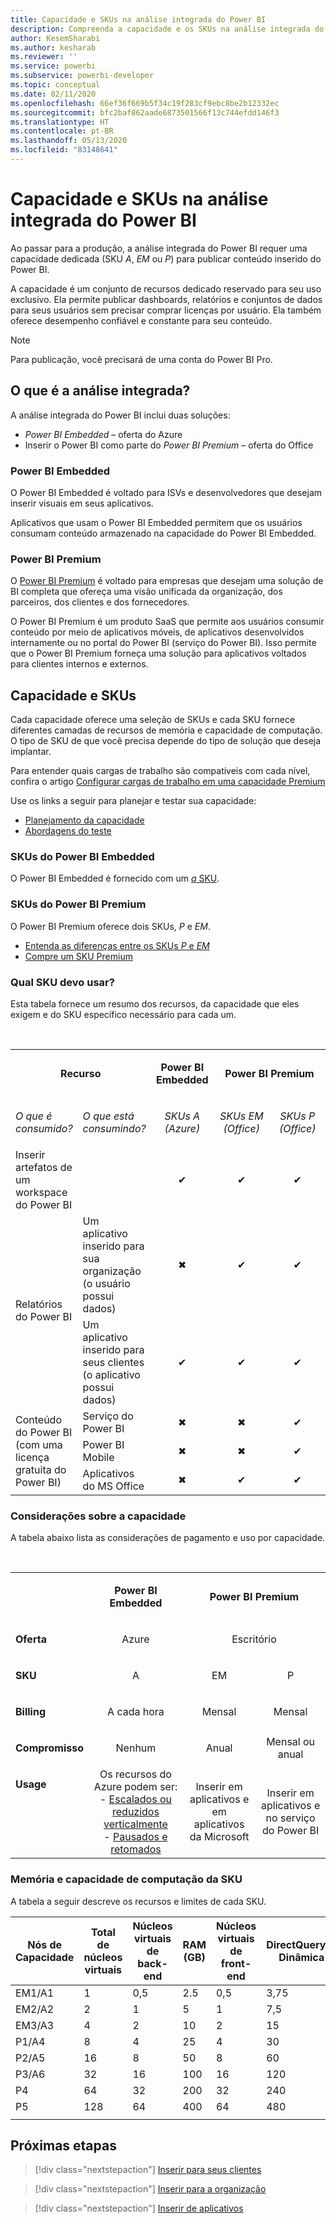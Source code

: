 ```yaml
---
title: Capacidade e SKUs na análise integrada do Power BI
description: Compreenda a capacidade e os SKUs na análise integrada do Power BI.
author: KesemSharabi
ms.author: kesharab
ms.reviewer: ''
ms.service: powerbi
ms.subservice: powerbi-developer
ms.topic: conceptual
ms.date: 02/11/2020
ms.openlocfilehash: 66ef36f669b5f34c19f283cf9ebc8be2b12332ec
ms.sourcegitcommit: bfc2baf862aade6873501566f13c744efdd146f3
ms.translationtype: HT
ms.contentlocale: pt-BR
ms.lasthandoff: 05/13/2020
ms.locfileid: "83148641"
---
```

# <a name="capacity-and-skus-in-power-bi-embedded-analytics"></a>Capacidade e SKUs na análise integrada do Power BI

Ao passar para a produção, a análise integrada do Power BI requer uma capacidade dedicada (SKU *A*, *EM* ou *P*) para publicar conteúdo inserido do Power BI.

A capacidade é um conjunto de recursos dedicado reservado para seu uso exclusivo. Ela permite publicar dashboards, relatórios e conjuntos de dados para seus usuários sem precisar comprar licenças por usuário. Ela também oferece desempenho confiável e constante para seu conteúdo.

>[!NOTE]
>Para publicação, você precisará de uma conta do Power BI Pro.

## <a name="what-is-embedded-analytics"></a>O que é a análise integrada?

A análise integrada do Power BI inclui duas soluções:
* *Power BI Embedded* – oferta do Azure
* Inserir o Power BI como parte do *Power BI Premium* – oferta do Office

### <a name="power-bi-embedded"></a>Power BI Embedded

O Power BI Embedded é voltado para ISVs e desenvolvedores que desejam inserir visuais em seus aplicativos.

Aplicativos que usam o Power BI Embedded permitem que os usuários consumam conteúdo armazenado na capacidade do Power BI Embedded.

### <a name="power-bi-premium"></a>Power BI Premium

O [Power BI Premium](../../admin/service-premium-what-is.md) é voltado para empresas que desejam uma solução de BI completa que ofereça uma visão unificada da organização, dos parceiros, dos clientes e dos fornecedores.

O Power BI Premium é um produto SaaS que permite aos usuários consumir conteúdo por meio de aplicativos móveis, de aplicativos desenvolvidos internamente ou no portal do Power BI (serviço do Power BI). Isso permite que o Power BI Premium forneça uma solução para aplicativos voltados para clientes internos e externos.

## <a name="capacity-and-skus"></a>Capacidade e SKUs

Cada capacidade oferece uma seleção de SKUs e cada SKU fornece diferentes camadas de recursos de memória e capacidade de computação. O tipo de SKU de que você precisa depende do tipo de solução que deseja implantar.

Para entender quais cargas de trabalho são compatíveis com cada nível, confira o artigo [Configurar cargas de trabalho em uma capacidade Premium](../../admin/service-admin-premium-workloads.md)

Use os links a seguir para planejar e testar sua capacidade:
* [Planejamento da capacidade](embedded-capacity-planning.md)
* [Abordagens do teste](../../admin/service-premium-capacity-optimize.md#testing-approaches)

### <a name="power-bi-embedded-skus"></a>SKUs do Power BI Embedded

O Power BI Embedded é fornecido com um [*a* SKU](../../admin/service-admin-premium-purchase.md#purchase-a-skus-for-testing-and-other-scenarios).

### <a name="power-bi-premium-skus"></a>SKUs do Power BI Premium

O Power BI Premium oferece dois SKUs, *P* e *EM*.
* [Entenda as diferenças entre os SKUs *P* e *EM*](../../admin/service-premium-what-is.md#subscriptions-and-licensing)
* [Compre um SKU Premium](../../admin/service-admin-premium-purchase.md)

### <a name="which-sku-should-i-use"></a>Qual SKU devo usar?

Esta tabela fornece um resumo dos recursos, da capacidade que eles exigem e do SKU específico necessário para cada um. 

</br>
<table>
<col width="20%">
<col width="20%">
<col width="20%">
<col width="20%">
<col width="20%">
<tbody>
<tr>
<td style="text-align: center"; colspan="2"><p><b>Recurso</b></p></td>
<td style="text-align: center">
<p><b>Power BI Embedded</b></p>
</td>
<td style="text-align: center"; colspan="2">
<p><b>Power BI Premium</b></p>
</td>
</tr>
<tr>
<td><p><em>O que é consumido?</em><p></td>
<td><p><em>O que está consumindo?</em><p></td>
<td style="text-align: center"><p><em>SKUs A</br>(Azure)</em></p></td>
<td style="text-align: center"><p><em>SKUs EM</br>(Office)</em></p></td>
<td style="text-align: center"><p><em>SKUs P</br>(Office)</em></p></td>
</tr>
<tr>
<td>Inserir artefatos de um workspace do Power BI</td>
<td>
</td>
<td style="text-align: center">✔</td>
<td style="text-align: center">✔</td>
<td style="text-align: center">✔</td>
</tr>
<tr>
<td rowspan="2">Relatórios do Power BI</td>
<td>Um aplicativo inserido para sua organização</br>(o usuário possui dados)</td>
<td style="text-align: center">✖</td>
<td style="text-align: center">✔</td>
<td style="text-align: center">✔</td>
</tr>
<tr>
<td>Um aplicativo inserido para seus clientes</br>(o aplicativo possui dados)</td>
<td style="text-align: center">✔</td>
<td style="text-align: center">✔</td>
<td style="text-align: center">✔</td>
</tr>
<tr>
<td rowspan="3">Conteúdo do Power BI<br>(com uma licença gratuita do Power BI)</td>
<td>Serviço do Power BI</td>
<td style="text-align: center">✖</td>
<td style="text-align: center">✖</td>
<td style="text-align: center">✔</td>
</tr>
<tr>
<td>Power BI Mobile</td>
<td style="text-align: center">✖</td>
<td style="text-align: center">✖</td>
<td style="text-align: center">✔</td>
</tr>
<tr>
<td>Aplicativos do MS Office</td>
<td style="text-align: center">✖</td>
<td style="text-align: center">✔</td>
<td style="text-align: center">✔</td>
</tr>
</tbody>
</table>

### <a name="capacity-considerations"></a>Considerações sobre a capacidade

A tabela abaixo lista as considerações de pagamento e uso por capacidade.

</br>
<table>
<tbody>
<tr>
<td></td>
<td style="text-align: center;"><p><strong>Power BI Embedded</strong></p></td>
<td style="text-align: center;" colspan="2"><p><strong>Power BI Premium</strong></p></td>
</tr>
<tr>
<td><p><strong>Oferta</strong></p></td>
<td style="text-align: center;"><p>Azure</p></td>
<td style="text-align: center;" colspan="2"><p>Escritório</p></td>
</tr>
<tr>
<td><p><strong>SKU</strong></p></td>
<td style="text-align: center;"><p>A</p></td>
<td style="text-align: center;"><p>EM</p></td>
<td style="text-align: center;"><p>P</p></td>
</tr>
<tr>
<td><p><strong>Billing</strong></td>
<td style="text-align: center;">A cada hora</td>
<td style="text-align: center;">Mensal</td>
<td style="text-align: center;">Mensal</td>
</tr>
<tr>
<td><p><strong>Compromisso</strong></td>
<td style="text-align: center;">Nenhum</td>
<td style="text-align: center;">Anual</td>
<td style="text-align: center;">Mensal ou anual</td>
</tr>
<tr>
<td valign="top"><p><strong>Usage</strong></td>
<td style="text-align: center;">Os recursos do Azure podem ser:</br>- <a href="azure-pbie-scale-capacity.md">Escalados ou reduzidos verticalmente</a></br>- <a href="azure-pbie-pause-start.md">Pausados e retomados</a>
</td>
<td style="text-align: center;">Inserir em aplicativos e em</br> aplicativos da Microsoft</td>
<td style="text-align: center;">Inserir em aplicativos e</br> no serviço do Power BI</td>
</tr>
</tbody>
</table>

### <a name="sku-memory-and-computing-power"></a>Memória e capacidade de computação da SKU

A tabela a seguir descreve os recursos e limites de cada SKU.

| Nós de Capacidade | Total de núcleos virtuais | Núcleos virtuais de back-end | RAM (GB) | Núcleos virtuais de front-end | DirectQuery/Conexão Dinâmica (por s) | Paralelismo de atualização de modelo |
| --- | --- | --- | --- | --- | --- | --- |
| EM1/A1 | 1 | 0,5 | 2.5 | 0,5 | 3,75 | 1 |
| EM2/A2 | 2 | 1 | 5 | 1 | 7,5 | 2 |
| EM3/A3 | 4 | 2 | 10 | 2 | 15 | 3 |
| P1/A4 | 8 | 4 | 25 | 4 | 30 | 6 |
| P2/A5 | 16 | 8 | 50 | 8 | 60 | 12 |
| P3/A6 | 32 | 16 | 100 | 16 | 120 | 24 |
| P4 | 64 | 32 | 200 | 32 | 240 | 48 |
| P5 | 128 | 64 | 400 | 64 | 480 | 96 |
| | | | | | | |

## <a name="next-steps"></a>Próximas etapas

> [!div class="nextstepaction"]
>[Inserir para seus clientes](embed-sample-for-customers.md)

> [!div class="nextstepaction"]
>[Inserir para a organização](embed-sample-for-your-organization.md)

> [!div class="nextstepaction"]
> [Inserir de aplicativos](embed-from-apps.md)